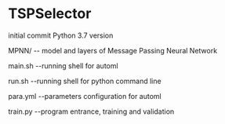 # TSPSelector
initial commit
Python 3.7 version 

MPNN/ -- model and layers of Message Passing Neural Network

main.sh --running shell for automl

run.sh --running shell for python command line

para.yml --parameters configuration for automl

train.py --program entrance, training and validation
